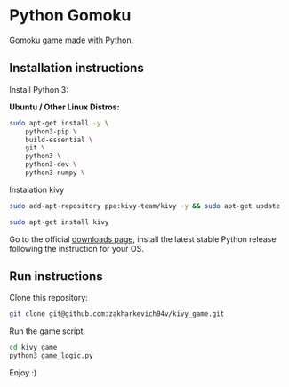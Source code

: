 # Python Gomoku

Gomoku game made with Python.

## Installation instructions

Install Python 3:

**Ubuntu / Other Linux Distros:**
```bash
sudo apt-get install -y \
    python3-pip \
    build-essential \
    git \
    python3 \
    python3-dev \
    python3-numpy \
```
Instalation kivy
```bash
sudo add-apt-repository ppa:kivy-team/kivy -y && sudo apt-get update
```
```bash
sudo apt-get install kivy
```

Go to the official [downloads page](https://www.python.org/downloads/), install the latest stable Python release following the instruction for your OS.

## Run instructions

Clone this repository:

```bash
git clone git@github.com:zakharkevich94v/kivy_game.git
```
 
Run the game script:

```bash
cd kivy_game
python3 game_logic.py
```

Enjoy :)